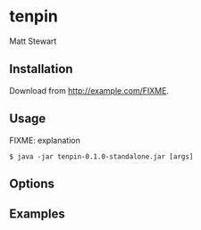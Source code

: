# tenpin

Matt Stewart

## Installation

Download from http://example.com/FIXME.

## Usage

FIXME: explanation

    $ java -jar tenpin-0.1.0-standalone.jar [args]

## Options

 
## Examples
 